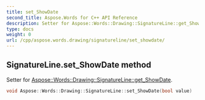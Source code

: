 ```yaml
---
title: set_ShowDate
second_title: Aspose.Words for C++ API Reference
description: Setter for Aspose::Words::Drawing::SignatureLine::get_ShowDate. 
type: docs
weight: 0
url: /cpp/aspose.words.drawing/signatureline/set_showdate/
---
```

## SignatureLine.set_ShowDate method


Setter for [Aspose::Words::Drawing::SignatureLine::get_ShowDate](../get_showdate/).

```cpp
void Aspose::Words::Drawing::SignatureLine::set_ShowDate(bool value)
```

